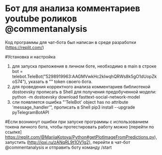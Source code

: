 # Бот для анализа комментариев youtube роликов @commentanalysis
Код программы для чат-бота был написан в среде разработки (https://replit.com/)

#Установка и настройка
1) для запуска приложения в личном боте, необходимо в main в строке bot = telebot.TeleBot("5298919963:AAGMVwkHc2kIwqhQRWs8k5gO1dUopZkoS74"), указать в "" token своего бота. 
2) для проведения корректного анализа комментариев библиотекой dostoevsky прописать в Shell для получения предобученной модели: python -m dostoevsky download fasttext-social-network-model 
3) сли появляется ошибка "'TeleBot' object has no attribute 'message_handler'", прописать в Shell pip3 install --upgrade pyTelegramBotAPI

#Если возникнут ошибки при запуске программы с использованием токена личного бота, чтобы протестировать работу можно [перейти по ссылке] https://replit.com/@MariiaKotova/Python#getPlotImageFromPredictions.py), запустить (http://joxi.ru/zANqRL9t1OV1g2), перейти  в чат-бот @commentanalysis и отправить боту команду /start
